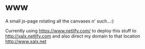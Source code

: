 www
===

A small js-page rotating all the canvases n' such...:)

Currently using https://www.netlify.com/ to deploy this stuff to
http://xalx.netlify.com and also direct my domain to that location
http://www.xalx.net